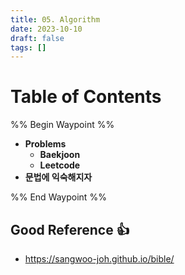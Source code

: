 ```yaml
---
title: 05. Algorithm
date: 2023-10-10
draft: false
tags: []
---
```

# Table of Contents
%% Begin Waypoint %%
- **Problems**
	- **Baekjoon**
	- **Leetcode**
- **문법에 익숙해지자**

%% End Waypoint %%


## Good Reference 👍
- https://sangwoo-joh.github.io/bible/